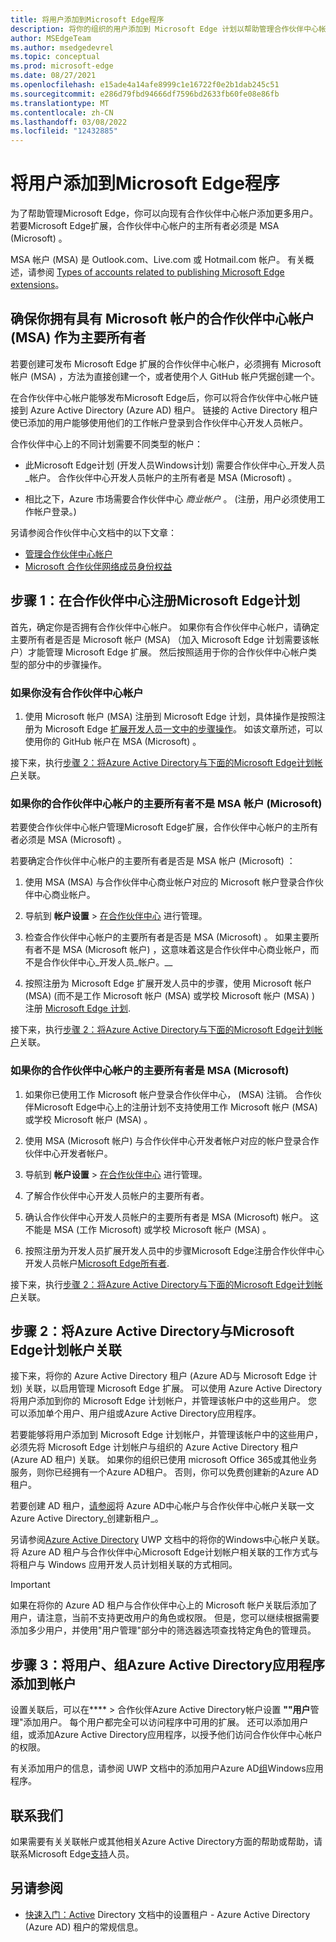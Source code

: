 ```yaml
---
title: 将用户添加到Microsoft Edge程序
description: 将你的组织的用户添加到 Microsoft Edge 计划以帮助管理合作伙伴中心帐户。  允许其他团队成员使用Microsoft Edge帐户Microsoft Edge加载项网站发布加载项扩展。
author: MSEdgeTeam
ms.author: msedgedevrel
ms.topic: conceptual
ms.prod: microsoft-edge
ms.date: 08/27/2021
ms.openlocfilehash: e15ade4a14afe8999c1e16722f0e2b1dab245c51
ms.sourcegitcommit: e286d79fbd94666df7596bd2633fb60fe08e86fb
ms.translationtype: MT
ms.contentlocale: zh-CN
ms.lasthandoff: 03/08/2022
ms.locfileid: "12432885"
---
```

# <a name="add-users-to-the-microsoft-edge-program"></a>将用户添加到Microsoft Edge程序

<!-- better? # Add users to your Partner Center account -->
<!-- todo globally: "Microsoft Edge program", or other term? -->

为了帮助管理Microsoft Edge，你可以向现有合作伙伴中心帐户添加更多用户。  若要Microsoft Edge扩展，合作伙伴中心帐户的主所有者必须是 MSA (Microsoft) 。

MSA 帐户 (MSA) 是 Outlook.com、Live.com 或 Hotmail.com 帐户。  有关概述，请参阅 [Types of accounts related to publishing Microsoft Edge extensions](create-dev-account.md#types-of-accounts-related-to-publishing-microsoft-edge-extensions)。


<!-- ====================================================================== -->
## <a name="making-sure-you-have-a-partner-center-account-with-a-microsoft-account-msa-as-the-primary-owner"></a>确保你拥有具有 Microsoft 帐户的合作伙伴中心帐户 (MSA) 作为主要所有者

若要创建可发布 Microsoft Edge 扩展的合作伙伴中心帐户，必须拥有 Microsoft 帐户 (MSA) ，方法为直接创建一个，或者使用个人 GitHub 帐户凭据创建一个。

在合作伙伴中心帐户能够发布Microsoft Edge后，你可以将合作伙伴中心帐户链接到 Azure Active Directory (Azure AD) 租户。  链接的 Active Directory 租户使已添加的用户能够使用他们的工作帐户登录到合作伙伴中心开发人员帐户。

合作伙伴中心上的不同计划需要不同类型的帐户：

*  此Microsoft Edge计划 (开发人员Windows计划) 需要合作伙伴中心_开发人员_帐户。  合作伙伴中心开发人员帐户的主所有者是 MSA (Microsoft) 。

*  相比之下，Azure 市场需要合作伙伴中心 _商业帐户_ 。   (注册，用户必须使用工作帐户登录。) 

另请参阅合作伙伴中心文档中的以下文章：
*  [管理合作伙伴中心帐户](/partner-center/partner-center-account-setup)
*  [Microsoft 合作伙伴网络成员身份权益](/partner-center/mpn-overview)


<!-- ====================================================================== -->
## <a name="step-1-enroll-in-the-microsoft-edge-program-on-partner-center"></a>步骤 1：在合作伙伴中心注册Microsoft Edge计划

<!-- todo: consider moving entire Step 1 section into create-dev-account.md -->

首先，确定你是否拥有合作伙伴中心帐户。  如果你有合作伙伴中心帐户，请确定主要所有者是否是 Microsoft 帐户 (MSA) （加入 Microsoft Edge 计划需要该帐户）才能管理 Microsoft Edge 扩展。  然后按照适用于你的合作伙伴中心帐户类型的部分中的步骤操作。

### <a name="if-you-dont-have-a-partner-center-account"></a>如果你没有合作伙伴中心帐户

1.  使用 Microsoft 帐户 (MSA) 注册到 Microsoft Edge 计划，具体操作是按照注册为 Microsoft Edge [扩展开发人员一文中的步骤操作](create-dev-account.md)。<!-- = create-dev-account.md-->  如该文章所述，可以使用你的 GitHub 帐户在 MSA (Microsoft) 。

接下来，执行[步骤 2：将Azure Active Directory与下面的Microsoft Edge计划帐户](#step-2-associate-azure-active-directory-with-your-microsoft-edge-program-account)关联。


### <a name="if-the-primary-owner-of-your-partner-center-account-isnt-a-microsoft-account-msa"></a>如果你的合作伙伴中心帐户的主要所有者不是 MSA 帐户 (Microsoft) 

若要使合作伙伴中心帐户管理Microsoft Edge扩展，合作伙伴中心帐户的主所有者必须是 MSA (Microsoft) 。

若要确定合作伙伴中心帐户的主要所有者是否是 MSA 帐户 (Microsoft) ：

1. 使用 MSA (MSA) 与合作伙伴中心商业帐户对应的 Microsoft 帐户登录合作伙伴中心商业帐户。

1. 导航到 **帐户设置** > [在合作伙伴中心](https://partner.microsoft.com/dashboard/account/v3/usermanagement) 进行管理。

1. 检查合作伙伴中心帐户的主要所有者是否是 MSA (Microsoft) 。  如果主要所有者不是 MSA (Microsoft 帐户) ，这意味着这是合作伙伴中心商业帐户，而不是合作伙伴中心_开发人员_帐户。__

1. 按照注册为 Microsoft Edge 扩展开发人员中的步骤，使用 Microsoft 帐户 (MSA)  (而不是工作 Microsoft 帐户 (MSA) 或学校 Microsoft 帐户 (MSA) ) 注册 [Microsoft Edge 计划](create-dev-account.md)<!-- = create-dev-account.md-->.

接下来，执行[步骤 2：将Azure Active Directory与下面的Microsoft Edge计划帐户](#step-2-associate-azure-active-directory-with-your-microsoft-edge-program-account)关联。


### <a name="if-the-primary-owner-of-your-partner-center-account-is-a-microsoft-account-msa"></a>如果你的合作伙伴中心帐户的主要所有者是 MSA (Microsoft) 

1. 如果你已使用工作 Microsoft 帐户登录合作伙伴中心， (MSA) 注销。 合作伙伴Microsoft Edge中心上的注册计划不支持使用工作 Microsoft 帐户 (MSA) 或学校 Microsoft 帐户 (MSA) 。

1. 使用 MSA (Microsoft 帐户) 与合作伙伴中心开发者帐户对应的帐户登录合作伙伴中心开发者帐户。

1. 导航到 **帐户设置** > [在合作伙伴中心](https://partner.microsoft.com/dashboard/account/v3/usermanagement) 进行管理。

1. 了解合作伙伴中心开发人员帐户的主要所有者。

1. 确认合作伙伴中心开发人员帐户的主要所有者是 MSA (Microsoft) 帐户。  这不能是 MSA (工作 Microsoft) 或学校 Microsoft 帐户 (MSA) 。

1. 按照注册为开发人员扩展开发人员中的步骤Microsoft Edge注册合作伙伴中心开发人员帐户[Microsoft Edge所有者](create-dev-account.md)<!-- = create-dev-account.md-->.

接下来，执行[步骤 2：将Azure Active Directory与下面的Microsoft Edge计划帐户](#step-2-associate-azure-active-directory-with-your-microsoft-edge-program-account)关联。


<!-- ====================================================================== -->
## <a name="step-2-associate-azure-active-directory-with-your-microsoft-edge-program-account"></a>步骤 2：将Azure Active Directory与Microsoft Edge计划帐户关联

接下来，将你的 Azure Active Directory 租户 (Azure AD与 Microsoft Edge 计划) 关联，以启用管理 Microsoft Edge 扩展。  可以使用 Azure Active Directory将用户添加到你的 Microsoft Edge 计划帐户，并管理该帐户中的这些用户。  您可以添加单个用户、用户组或Azure Active Directory应用程序。

若要能够将用户添加到 Microsoft Edge 计划帐户，并管理该帐户中的这些用户，必须先将 Microsoft Edge 计划帐户与组织的 Azure Active Directory 租户 (Azure AD 租户) 关联。  如果你的组织已使用 microsoft Office 365或其他业务服务，则你已经拥有一个Azure AD租户。  否则，你可以免费创建新的Azure AD租户。

若要创建 AD 租户，[请参阅](/windows/uwp/publish/associate-azure-ad-with-partner-center#create-a-brand-new-azure-ad-to-associate-with-your-partner-center-account)将 Azure AD中心帐户与合作伙伴中心帐户关联一文Azure Active Directory_创建新租户_。

另请参阅[Azure Active Directory](/windows/uwp/publish/associate-azure-ad-with-partner-center) UWP 文档中的将你的Windows中心帐户关联。  将 Azure AD 租户与合作伙伴中心Microsoft Edge计划帐户相关联的工作方式与将租户与 Windows 应用开发人员计划相关联的方式相同。

> [!IMPORTANT]
> 如果在将你的 Azure AD 租户与合作伙伴中心上的 Microsoft 帐户关联后添加了用户，请注意，当前不支持更改用户的角色或权限。  但是，您可以继续根据需要添加多少用户，并使用"用户管理"部分中的筛选器选项查找特定[](https://partner.microsoft.com/dashboard/account/v3/usermanagement)角色的管理员。


<!-- ====================================================================== -->
## <a name="step-3-add-users-groups-and-azure-active-directory-applications-to-your-account"></a>步骤 3：将用户、组Azure Active Directory应用程序添加到帐户

设置关联后，可以在**** > 合作伙伴Azure Active Directory帐户设置 **""用户**管理"添加用户。  每个用户都完全可以访问程序中可用的扩展。  还可以添加用户组，或添加Azure Active Directory应用程序，以授予他们访问合作伙伴中心帐户的权限。

有关添加用户的信息，请参阅 UWP 文档中的添加用户Azure AD[组](/windows/uwp/publish/add-users-groups-and-azure-ad-applications)Windows应用程序。


<!-- ====================================================================== -->
## <a name="contact-us"></a>联系我们

如果需要有关关联帐户或其他相关Azure Active Directory方面的帮助或帮助，请联系Microsoft Edge[支持](contact-extensions-team.md)人员。


<!-- ====================================================================== -->
## <a name="see-also"></a>另请参阅

*  [快速入门：Active](/azure/active-directory/develop/quickstart-create-new-tenant) Directory 文档中的设置租户 - Azure Active Directory (Azure AD) 租户的常规信息。
<!-- contrasts "Work and school accounts, or personal Microsoft accounts" -->
